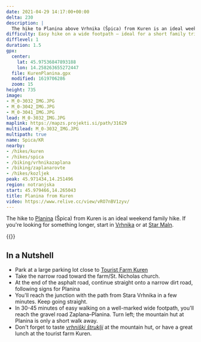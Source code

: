 ```yaml
---
date: 2021-04-29 14:17:00+00:00
delta: 230
description: |
  The hike to Planina above Vrhnika (Špica) from Kuren is an ideal weekend family hike.
difficulty: Easy hike on a wide footpath – ideal for a short family trip
difflevel: 1
duration: 1.5
gpx:
  center:
    lat: 45.97536847893188
    lon: 14.258263655272447
  file: KurenPlanina.gpx
  modified: 1619706286
  zoom: 15
height: 735
image:
- M_0-3032_IMG.JPG
- M_0-3042_IMG.JPG
- M_0-3041_IMG.JPG
lead: M_0-3032_IMG.JPG
maplink: https://mapzs.projekti.si/path/31629
multilead: M_0-3032_IMG.JPG
multipath: true
name: Spica/KR
nearby:
- /hikes/kuren
- /hikes/spica
- /biking/vrhnikazaplana
- /biking/zaplanarovte
- /hikes/kozljek
peak: 45.971434,14.251496
region: notranjska
start: 45.979466,14.265043
title: Planina from Kuren
video: https://www.relive.cc/view/vRO7nBV1zyv/
---
```

The hike to [Planina](../) (Špica) from Kuren is an ideal weekend family hike. If you're looking for something longer, start in [Vrhnika](../kv) or at [Star Maln](../sm).
  
{{<hike-details>}}

## In a Nutshell

* Park at a large parking lot close to [Tourist Farm Kuren](https://prfigarji.si/)
* Take the narrow road toward the farm/St. Nicholas church.
* At the end of the asphalt road, continue straight onto a narrow dirt road, following signs for Planina
* You'll reach the junction with the path from Stara Vrhnika in a few minutes. Keep going straight.
* In 30-45 minutes of easy walking on a well-marked wide footpath, you'll reach the gravel road Zaplana–Planina. Turn left; the mountain hut at Planina is only a short walk away.
* Don't forget to taste *[vrhniški štruklji](https://www.visitvrhnika.si/en/vrhnika/worthy-of-attention/rolled-prune-dumplings)* at the mountain hut, or have a great lunch at the tourist farm Kuren.
